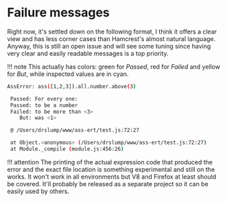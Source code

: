 # Failure messages

Right now, it's settled down on the following format, I think it offers a clear
view and has less corner cases than Hamcrest's almost natural language. Anyway,
this is still an open issue and will see some tuning since having very clear and
easily readable messages is a top priority.

!!! note
    This actually has colors: green for *Passed*, red for *Failed* and yellow
    for *But*, while inspected values are in cyan.

```bash
AssError: ass([1,2,3]).all.number.above(3)

 Passed: For every one:
 Passed: to be a number
 Failed: to be more than <3>
    But: was <1>

 @ /Users/drslump/www/ass-ert/test.js:72:27

 at Object.<anonymous> (/Users/drslump/www/ass-ert/test.js:72:27)
 at Module._compile (module.js:456:26)
```

!!! attention
    The printing of the actual expression code that produced the error and the
    exact file location is something experimental and still on the works. It
    won't work in all environments but V8 and Firefox at least should be covered.
    It'll probably be released as a separate project so it can be easily used by
    others.
